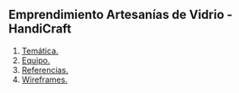 ## Emprendimiento Artesanías de Vidrio - HandiCraft

1. [Temática.](https://github.com/Wmattioz/Grupo_5_Handicraft/blob/main/Dise%C3%B1o/Dise%C3%B1o.md)
2. [Equipo.](https://github.com/Wmattioz/Grupo_5_Handicraft/blob/main/Documentos/Equipo.md)
3. [Referencias.](https://github.com/Wmattioz/Grupo_5_Handicraft/blob/main/Documentos/Referencias.md)
4. [Wireframes.](https://www.figma.com/file/ViI9vj9TC50W1D5ijqmKCB/%2FSitio?node-id=47%3A118)


